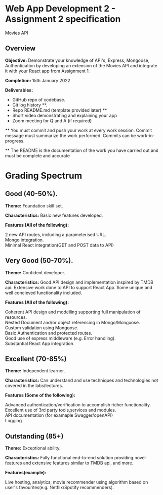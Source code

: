 # Web App Development 2 - Assignment 2 specification

Movies API

## Overview

**Objective:** Demonstrate your knowledge of API's, Express, Mongoose, Authentication by developing an extension of the Movies API and integrate it with your React app from Assignment 1. 

**Completion:** 15th January 2022

**Deliverables:**

+ GitHub repo of codebase.
+ Git log history **.
+ Repo README.md (template provided later) **
+ Short video demonstrating and explaining your app
+ Zoom meeting for Q and A (if required)

** You must commit and push your work at every work session. Commit message must summarize the work performed. Commits can be work-in-progress.

** The README is the documentation of the work you have carried out and must be complete and accurate

# Grading Spectrum

## Good (40-50%).

**Theme:** Foundation skill set.

**Characteristics:** Basic new features developed.

**Features (All of the following):**

2 new API routes, including a parameterised URL.  
Mongo integration.  
Minimal React integration(GET and POST data to API)


## Very Good (50-70%).
**Theme:** Confident developer.

**Characteristics:** Good API design and implementation inspired by TMDB api. Extensive work done to API to support React App. Some unique and well concieved functionality included.  

**Features (All of the following):**

Coherent API design and modelling supporting full manipulation of resources.  
Nested Document and/or object referencing in Mongo/Mongoose.  
Custom validation using Mongoose.  
Basic Authentication and protected routes.  
Good use of express middleware (e.g. Error handling).  
Substantial React App integration.

## Excellent (70-85%) 
**Theme:** Independent learner.

**Characteristics:** Can understand and use techniques and technologies not covered in the labs/lectures.

**Features (Some of the following):**

Advanced authentication/verification to accomplish richer functionality.  
Excellent use of 3rd party tools,services and modules.  
API documentation (for examaple Swagger/openAPI)   
Logging

## Outstanding (85+)
**Theme:** Exceptional ability.

**Characteristics:** Fully functional end-to-end solution providing novel features and extensive features similar to TMDB api, and more. 

**Features(example):**

Live hosting, analytics, movie recommender using algorithm based on user's favourites(e.g. Netflix/Spotify recommenders).
